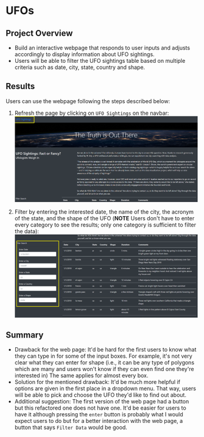 # UFOs

## Project Overview

- Build an interactive webpage that responds to user inputs and adjusts accordingly to display information about UFO sightings.
- Users will be able to filter the UFO sightings table based on multiple criteria such as date, city, state, country and shape.

## Results

Users can use the webpage following the steps described below:

1. Refresh the page by clicking on `UFO Sightings` on the navbar:
   ![](static/img/navbar.png)

2. Filter by entering the interested date, the name of the city, the acronym of the state, and the shape of the UFO (**NOTE** Users don't have to enter every category to see the results; only one category is sufficient to filter the data):
   ![](static/img/filter_data.png)

## Summary

- Drawback for the web page: It'd be hard for the first users to know what they can type in for some of the input boxes. For example, it's not very clear what they can enter for shape (i.e., it can be any type of polygons which are many and users won't know if they can even find one they're interested in) The same applies for almost every box.
- Solution for the mentioned drawback: It'd be much more helpful if options are given in the first place in a dropdown menu. That way, users will be able to pick and choose the UFO they'd like to find out about.
- Additional suggestion: The first version of the web page had a button but this refactored one does not have one. It'd be easier for users to have it although pressing the `enter` button is probably what I would expect users to do but for a better interaction with the web page, a button that says `Filter Data` would be good.
